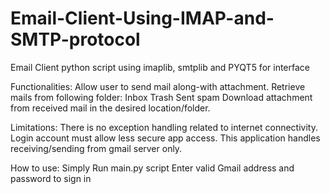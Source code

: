 # Email-Client-Using-IMAP-and-SMTP-protocol
Email Client python script using imaplib, smtplib and PYQT5 for interface

Functionalities:
Allow user to send mail along-with attachment.
Retrieve mails from following folder:
	Inbox
	Trash
	Sent 
	spam 
Download attachment from received mail in the desired location/folder.

Limitations:
There is no exception handling related to internet connectivity.
Login account must allow less secure app access.
This application handles receiving/sending from gmail server only.

How to use:
Simply Run main.py script 
Enter valid Gmail address and password to sign in 

